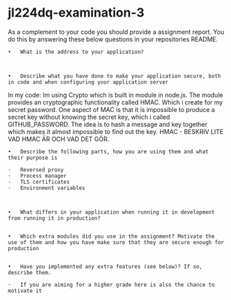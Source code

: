 # jl224dq-examination-3

As a complement to your code you should provide a assignment report. You do this by answering these below questions in your repositories README.

	•	What is the address to your application?



	•	Describe what you have done to make your application secure, both in code and when configuring your application server

In my code: 
Im using Crypto which is built in module in node.js. The module provides an cryptographic functionality called HMAC. Which i create for my secret password.
One aspect of MAC is that it is impossible to produce a secret key without knowing the secret key, which i called GITHUB_PASSWORD. The idea is to hash a message and key together which makes it almost impossible to find out the key.
HMAC - BESKRIV LITE VAD HMAC ÄR OCH VAD DET GÖR.


	•	Describe the following parts, how you are using them and what their purpose is

	◦	Reversed proxy
	◦	Process manager
	◦	TLS certificates
	◦	Environment variables



	•	What differs in your application when running it in development from running it in production?


	•	Which extra modules did you use in the assignment? Motivate the use of them and how you have make sure that they are secure enough for production


	•	Have you implemented any extra features (see below)? If so, describe them.

	◦	If you are aiming for a higher grade here is also the chance to motivate it
